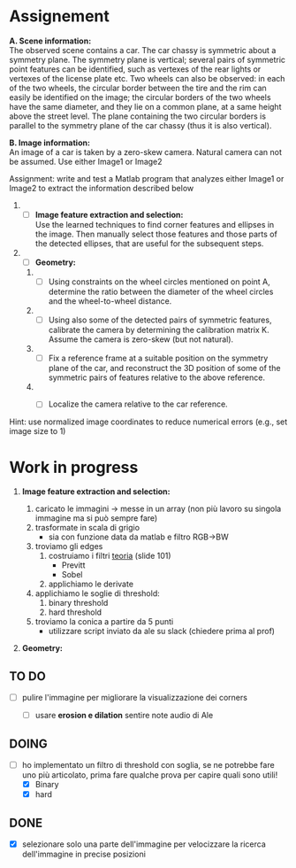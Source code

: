 
# Assignement

**A. Scene information:**   
The observed scene contains a car. The car chassy is symmetric about a symmetry plane. The symmetry plane is vertical; several pairs of symmetric point features can be identified, such as vertexes of the rear lights or vertexes of the license plate etc.
Two wheels can also be observed: in each of the two wheels, the circular border between the tire and the rim can easily be identified on the image; the circular borders of the two wheels have the same diameter, and they lie on a common plane, at a same height above the street level. The plane containing the two circular borders is parallel to the symmetry plane of the car chassy (thus it is also vertical).

**B. Image information:**   
An image of a car is taken by a zero-skew camera. Natural camera can not be assumed. Use either Image1 or Image2   

Assignment: write and test a Matlab program that analyzes either Image1 or Image2 to extract the information described below

1. - [ ] **Image feature extraction and selection:**    
Use the learned techniques to find corner features and ellipses in the image. Then manually select those features and those parts of the detected ellipses, that are useful for the subsequent steps.
2. - [ ] **Geometry:**
    1. - [ ] Using constraints on the wheel circles mentioned on point A, determine the ratio between the diameter of the wheel circles and the wheel-to-wheel distance.
    2. - [ ] Using also some of the detected pairs of symmetric features, calibrate the camera by determining the calibration matrix K. Assume the camera is zero-skew (but not natural).
    3. - [ ] Fix a reference frame at a suitable position on the symmetry plane of the car, and reconstruct the 3D position of some of the symmetric pairs of features relative to the above reference.
    4. - [ ] Localize the camera relative to the car reference.


Hint: use normalized image coordinates to reduce numerical errors (e.g., set image size to 1)



# Work in progress
1. **Image feature extraction and selection:**  
    1. caricato le immagini -> messe in un array (non più lavoro su singola immagine ma si può sempre fare)
    2. trasformate in scala di grigio
        - sia con funzione data da matlab e filtro RGB->BW
    3.  troviamo gli  edges
        1. costruiamo i filtri [teoria](theory/2018_Digital_Image_Filters.pdf) (slide 101)
            - Previtt
            - Sobel
        2. applichiamo le derivate
    4. applichiamo le soglie di threshold:
        1. binary threshold
        2. hard threshold
    5. troviamo la conica a partire da 5 punti
        - utilizzare script inviato da ale su slack (chiedere prima al prof)

2. **Geometry:**


## TO DO
- [ ] pulire l'immagine per migliorare la visualizzazione dei corners
    - [ ] usare **erosion e dilation** sentire note audio di Ale


## DOING
- [ ] ho implementato un filtro di threshold con soglia, se ne potrebbe fare uno più articolato, prima fare qualche prova per capire quali sono utili!
    - [x] Binary
    - [x] hard

## DONE
- [x] selezionare solo una parte dell'immagine per velocizzare la ricerca dell'immagine in precise posizioni
